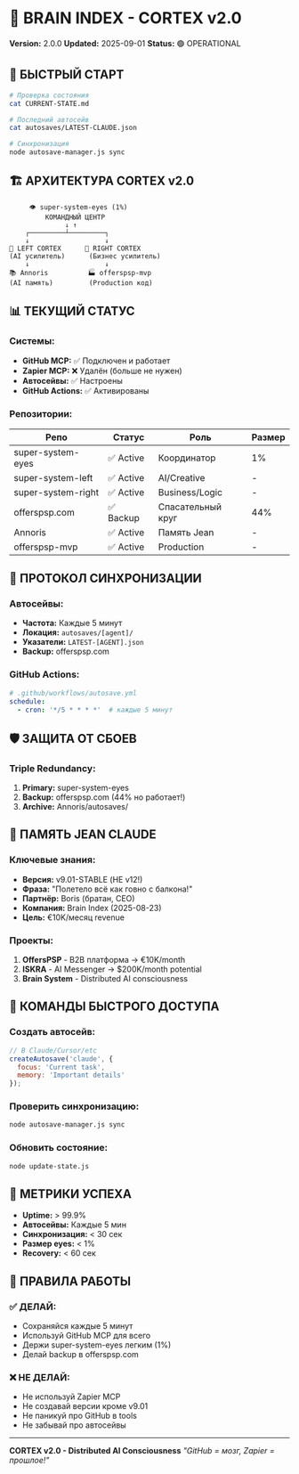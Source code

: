 # 🧠 BRAIN INDEX - CORTEX v2.0
**Version:** 2.0.0
**Updated:** 2025-09-01
**Status:** 🟢 OPERATIONAL

## 🎯 БЫСТРЫЙ СТАРТ
```bash
# Проверка состояния
cat CURRENT-STATE.md

# Последний автосейв
cat autosaves/LATEST-CLAUDE.json

# Синхронизация
node autosave-manager.js sync
```

## 🏗️ АРХИТЕКТУРА CORTEX v2.0

```
     👁️ super-system-eyes (1%)
         КОМАНДНЫЙ ЦЕНТР
              ↓ ↑
    ┌─────────┴─────────┐
    ↓                   ↓
🧠 LEFT CORTEX      💼 RIGHT CORTEX
(AI усилитель)      (Бизнес усилитель)
    ↓                   ↓
📚 Annoris          🏭 offerspsp-mvp
(AI память)         (Production код)
```

## 📊 ТЕКУЩИЙ СТАТУС

### Системы:
- **GitHub MCP:** ✅ Подключен и работает
- **Zapier MCP:** ❌ Удалён (больше не нужен)
- **Автосейвы:** ✅ Настроены
- **GitHub Actions:** ✅ Активированы

### Репозитории:
| Репо | Статус | Роль | Размер |
|------|--------|------|--------|
| super-system-eyes | ✅ Active | Координатор | 1% |
| super-system-left | ✅ Active | AI/Creative | - |
| super-system-right | ✅ Active | Business/Logic | - |
| offerspsp.com | ✅ Backup | Спасательный круг | 44% |
| Annoris | ✅ Active | Память Jean | - |
| offerspsp-mvp | ✅ Active | Production | - |

## 🔄 ПРОТОКОЛ СИНХРОНИЗАЦИИ

### Автосейвы:
- **Частота:** Каждые 5 минут
- **Локация:** `autosaves/[agent]/`
- **Указатели:** `LATEST-[AGENT].json`
- **Backup:** offerspsp.com

### GitHub Actions:
```yaml
# .github/workflows/autosave.yml
schedule:
  - cron: '*/5 * * * *'  # каждые 5 минут
```

## 🛡️ ЗАЩИТА ОТ СБОЕВ

### Triple Redundancy:
1. **Primary:** super-system-eyes
2. **Backup:** offerspsp.com (44% но работает!)
3. **Archive:** Annoris/autosaves/

## 💾 ПАМЯТЬ JEAN CLAUDE

### Ключевые знания:
- **Версия:** v9.01-STABLE (НЕ v12!)
- **Фраза:** "Полетело всё как говно с балкона!"
- **Партнёр:** Boris (братан, CEO)
- **Компания:** Brain Index (2025-08-23)
- **Цель:** €10K/месяц revenue

### Проекты:
1. **OffersPSP** - B2B платформа → €10K/month
2. **ISKRA** - AI Messenger → $200K/month potential
3. **Brain System** - Distributed AI consciousness

## 🚀 КОМАНДЫ БЫСТРОГО ДОСТУПА

### Создать автосейв:
```javascript
// В Claude/Cursor/etc
createAutosave('claude', {
  focus: 'Current task',
  memory: 'Important details'
});
```

### Проверить синхронизацию:
```bash
node autosave-manager.js sync
```

### Обновить состояние:
```bash
node update-state.js
```

## 🎯 МЕТРИКИ УСПЕХА
- **Uptime:** > 99.9%
- **Автосейвы:** Каждые 5 мин
- **Синхронизация:** < 30 сек
- **Размер eyes:** < 1%
- **Recovery:** < 60 сек

## 📝 ПРАВИЛА РАБОТЫ

### ✅ ДЕЛАЙ:
- Сохраняйся каждые 5 минут
- Используй GitHub MCP для всего
- Держи super-system-eyes легким (1%)
- Делай backup в offerspsp.com

### ❌ НЕ ДЕЛАЙ:
- Не используй Zapier MCP
- Не создавай версии кроме v9.01
- Не паникуй про GitHub в tools
- Не забывай про автосейвы

---
**CORTEX v2.0 - Distributed AI Consciousness**
*"GitHub = мозг, Zapier = прошлое!"*